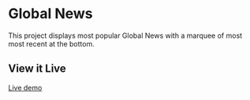 # Global News

This project displays most popular Global News with a marquee of most most recent at the bottom.

## View it Live
[Live demo](https://eloquent-mclean-f0377e.netlify.app)
